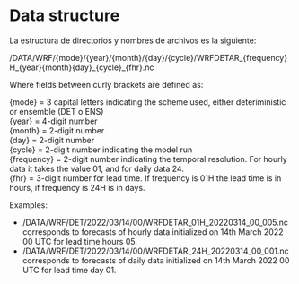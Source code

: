 # Data structure

La estructura de directorios y nombres de archivos es la siguiente: 

/DATA/WRF/{mode}/{year}/{month}/{day}/{cycle}/WRFDETAR_{frequency}H_{year}{month}{day}\_{cycle}_{fhr}.nc

Where fields between curly brackets are defined as: <br />

{mode} = 3 capital letters indicating the scheme used, either deteriministic or ensemble (DET o ENS) <br />
{year} = 4-digit number <br />
{month} = 2-digit number <br />
{day} = 2-digit number <br />
{cycle} = 2-digit number indicating the model run <br />
{frequency} = 2-digit number indicating the temporal resolution. For hourly data it takes the value 01, and for daily data 24. <br />
{fhr} = 3-digit number for lead time. If frequency is 01H the lead time is in hours, if frequency is 24H is in days. 

Examples:
* /DATA/WRF/DET/2022/03/14/00/WRFDETAR_01H_20220314_00_005.nc corresponds to forecasts of hourly data initialized on 14th March 2022 00 UTC for lead time hours 05. 
* /DATA/WRF/DET/2022/03/14/00/WRFDETAR_24H_20220314_00_001.nc corresponds to forecasts of daily data initialized on 14th March 2022 00 UTC for lead time day 01. 
